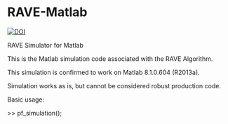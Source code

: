 RAVE-Matlab
===========

[![DOI](https://zenodo.org/badge/8023/cameronfrazier/RAVE-Matlab.svg)](http://dx.doi.org/10.5281/zenodo.13331)

RAVE Simulator for Matlab

This is the Matlab simulation code associated with the RAVE Algorithm. 

This simulation is confirmed to work on Matlab 8.1.0.604 (R2013a).

Simulation works as is, but cannot be considered robust production code.

Basic usage:

\>> pf_simulation();

